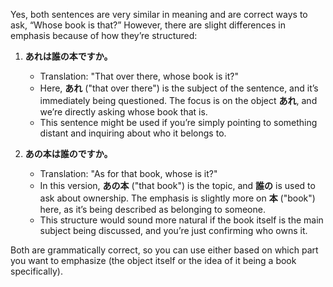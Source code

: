 Yes, both sentences are very similar in meaning and are correct ways to ask, “Whose book is that?” However, there are slight differences in emphasis because of how they’re structured:

1. **あれは誰の本ですか。**  
   - Translation: "That over there, whose book is it?"
   - Here, **あれ** ("that over there") is the subject of the sentence, and it’s immediately being questioned. The focus is on the object **あれ**, and we’re directly asking whose book that is. 
   - This sentence might be used if you’re simply pointing to something distant and inquiring about who it belongs to.

2. **あの本は誰のですか。**  
   - Translation: "As for that book, whose is it?"
   - In this version, **あの本** ("that book") is the topic, and **誰の** is used to ask about ownership. The emphasis is slightly more on **本** ("book") here, as it’s being described as belonging to someone. 
   - This structure would sound more natural if the book itself is the main subject being discussed, and you’re just confirming who owns it.

Both are grammatically correct, so you can use either based on which part you want to emphasize (the object itself or the idea of it being a book specifically).
